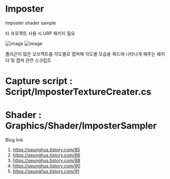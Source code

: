 # Imposter
Imposter shader sample

타 프로젝트 사용 시 URP 패키지 필요

![image](https://github.com/Hanjo92/Imposter/assets/26320361/64b2c214-9bcf-47d0-884c-686c4a4b5789)
![image](https://github.com/Hanjo92/Imposter/assets/26320361/96756c32-c055-4c75-abb7-c8ef9ce3f91c)

폴리곤이 많은 오브젝트를 각도별로 캡쳐해 각도별 모습을 쿼드에 나타나게 해주는 쉐이더 및 캡쳐 관련 스크립트

# Capture script : Script/ImposterTextureCreater.cs

# Shader : Graphics/Shader/ImposterSampler

Blog link
1. https://seunghus.tistory.com/85
2. https://seunghus.tistory.com/86
3. https://seunghus.tistory.com/88
4. https://seunghus.tistory.com/90
5. https://seunghus.tistory.com/91
